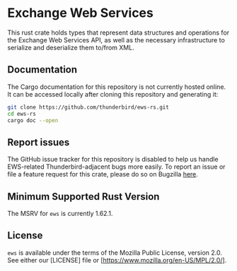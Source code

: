 # Exchange Web Services

This rust crate holds types that represent data structures and operations for
the Exchange Web Services API, as well as the necessary infrastructure to
serialize and deserialize them to/from XML.

## Documentation

The Cargo documentation for this repository is not currently hosted online. It
can be accessed locally after cloning this repository and generating it:

```bash
git clone https://github.com/thunderbird/ews-rs.git
cd ews-rs
cargo doc --open
```

## Report issues

The GitHub issue tracker for this repository is disabled to help us handle
EWS-related Thunderbird-adjacent bugs more easily. To report an issue or file a
feature request for this crate, please do so on Bugzilla
[here](https://bugzilla.mozilla.org/enter_bug.cgi?product=MailNews%20Core&component=Networking:%20Exchange).

## Minimum Supported Rust Version

The MSRV for `ews` is currently 1.62.1.

## License

`ews` is available under the terms of the Mozilla Public License, version 2.0.
See either our [LICENSE] file or [https://www.mozilla.org/en-US/MPL/2.0/].
